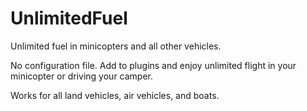 # UnlimitedFuel
Unlimited fuel in minicopters and all other vehicles.

No configuration file. Add to plugins and enjoy unlimited flight in your minicopter or driving your camper.

Works for all land vehicles, air vehicles, and boats.
